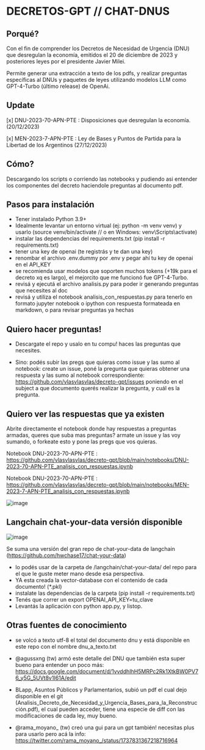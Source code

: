# DECRETOS-GPT // CHAT-DNUS

## Porqué?

Con el fin de comprender los Decretos de Necesidad de Urgencia (DNU) que desregulan la economía, emitidos el 20 de diciembre de 2023 y posteriores leyes por el presidente Javier Milei.

Permite generar una extracción a texto de los pdfs, y realizar preguntas específicas al DNUs y paquetes de leyes utilizando modelos LLM como GPT-4-Turbo (último release) de OpenAi.


## Update

[x] DNU-2023-70-APN-PTE : Disposiciones que desregulan la economía. (20/12/2023)

[x] MEN-2023-7-APN-PTE :  Ley de Bases y Puntos de Partida para la Libertad de los Argentinos (27/12/2023)

## Cómo?

Descargando los scripts o corriendo las notebooks y pudiendo asi entender los componentes del decreto haciendole preguntas al documento pdf.

## Pasos para instalación

- Tener instalado Python 3.9+
- Idealmente levantar un entorno virtual (ej: python -m venv venv) y usarlo (source venv/bin/activate // o en Windows: venv\Scripts\activate)
- instalar las dependencias del requirements.txt (pip install -r requirements.txt)
- tener una key de openai (te registrás y te dan una key)
- renombar el archivo .env.dummy por .env y pegar ahí tu key de openai en el API_KEY
- se recomienda usar modelos que soporten muchos tokens (+19k para el decreto xq es largo), el mejorcito que me funcionó fue GPT-4-Turbo.
- revisá y ejecutá el archivo analisis.py para poder ir generando preguntas que necesites al doc
- revisá y utiliza el notebook analisis_con_respuestas.py para tenerlo en formato jupyter notebook o ipython con respuesta formateada en markdown, o para revisar preguntas ya hechas


## Quiero hacer preguntas!

- Descargate el repo y usalo en tu compu! haces las preguntas que necesites.

- Sino: podés subir las pregs que quieras como issue y las sumo al notebook: create un issue, poné la pregunta que quieras obtener una respuesta y las sumo al notebook correspondiente: https://github.com/vlasvlasvlas/decreto-gpt/issues poniendo en el subject a que documento querés realizar la pregunta, y cuál es la pregunta.


## Quiero ver las respuestas que ya existen

Abrite directamente el notebook donde hay respuestas a preguntas armadas, queres que suba mas preguntas? armate un issue y las voy sumando, o forkeate esto y pone las pregs que vos quieras.

Notebook DNU-2023-70-APN-PTE : https://github.com/vlasvlasvlas/decreto-gpt/blob/main/notebooks/DNU-2023-70-APN-PTE_analisis_con_respuestas.ipynb

Notebook DNU-2023-70-APN-PTE : https://github.com/vlasvlasvlas/decreto-gpt/blob/main/notebooks/MEN-2023-7-APN-PTE_analisis_con_respuestas.ipynb

![image](https://github.com/vlasvlasvlas/decreto-gpt/assets/4071796/ddbe1b16-7ec0-444f-9044-fc9128a81e0b)


## Langchain chat-your-data versión disponible 

![image](https://github.com/vlasvlasvlas/decreto-gpt/assets/4071796/82902c47-738c-4ffa-a626-fb46310c37df)


Se suma una versión del gran repo de chat-your-data de langchain (https://github.com/hwchase17/chat-your-data)

- lo podés usar de la carpeta de /langchain/chat-your-data/ del repo para el que le guste meter mano desde esa perspectiva.
- YA esta creada la vector-database con el contenido de cada documento! (*.pkl)
- instalate las dependencias de la carpeta (pip install -r requirements.txt)
- Tenés que correr un export OPENAI_API_KEY=tu_clave
- Levantás la aplicación con python app.py, y listop.



## Otras fuentes de conocimiento

- se volcó a texto utf-8 el total del documento dnu y está disponible en este repo con el nombre dnu_a_texto.txt

- @agussxng (tw) armó este detalle del DNU que también esta super bueno para entender un poco más: https://docs.google.com/document/d/1vvddhIhH5MRPc2Rk1XtkBW0PV76_y5G_5UVt8v1I61A/edit

- BLapp, Asuntos Públicos y Parlamentarios, subió un pdf el cual dejo disponible en el git (Analisis_Decreto_de_Necesidad_y_Urgencia_Bases_para_la_Reconstrucción.pdf), el cual pueden acceder, tiene una especie de diff con las modificaciones de cada ley, muy bueno.

- @rama_moyano_ (tw) creó una gui para un gpt también! necesitas plus para usarlo pero acá la info: https://twitter.com/rama_moyano_/status/1737831367218716964

